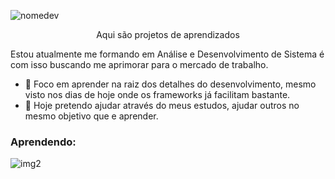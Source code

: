 ![nomedev](https://github.com/LucioCostaDev/LucioCostaDev.github.io/assets/114632393/a4469ff8-b96f-42e2-93b8-5435aca52c91)

<p align="center">Aqui são projetos de aprendizados</p>

Estou atualmente me formando em Análise e Desenvolvimento de Sistema é com isso buscando me aprimorar para o mercado de trabalho.
- 🌱 Foco em aprender na raiz dos detalhes do desenvolvimento, mesmo visto nos dias de hoje onde os frameworks já facilitam bastante. 
- 🤝 Hoje pretendo ajudar através do meus estudos, ajudar outros no mesmo objetivo que e aprender.

### Aprendendo:
![img2](https://github.com/LucioCostaDev/ProjectDev/assets/114632393/40f25e9f-0aaf-4455-944e-5f21f44c73c7)
